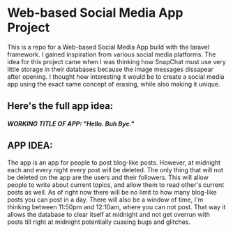 # Web-based Social Media App Project
 This is a repo for a Web-based Social Media App build with the laravel framework. I gained inspiration from various social media platforms. The idea for this project came when I was thinking how SnapChat must use very little storage in their databases because the image messages dissapear after opening. I thought how interesting it would be to create a social media app using the exact same concept of erasing, while also making it unique. 


## Here's the full app idea: 
 ##### WORKING TITLE OF APP: "Hello. Buh Bye."
 
 

## APP IDEA: 
The app is an app for people to post blog-like posts. However, at midnight each and every night every post will be deleted. The only thing that will not be deleted on the app are the users and their followers. This will allow people to write about current topics, and allow them to read other's current posts as well. As of right now there will be no limit to how many blog-like posts you can post in a day. There will also be a window of time, I'm thinking between 11:50pm and 12:10am, where you can not post. That way it allows the database to clear itself at midnight and not get overrun with posts till right at midnight potentially cuasing bugs and glitches.
